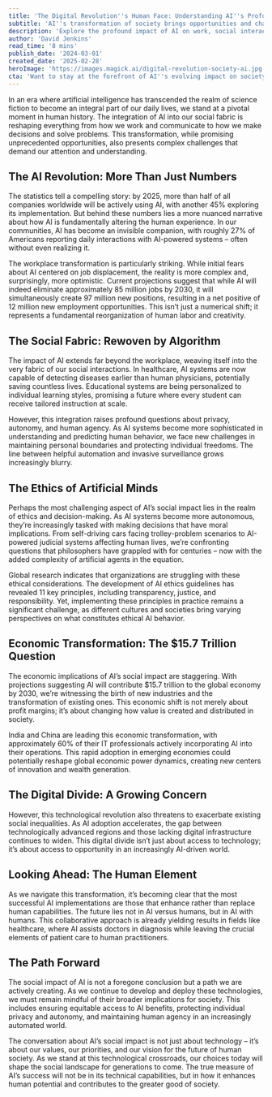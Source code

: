 ```yaml
---
title: 'The Digital Revolution''s Human Face: Understanding AI''s Profound Impact on Society'
subtitle: 'AI''s transformation of society brings opportunities and challenges that demand our attention'
description: 'Explore the profound impact of AI on work, social interactions, and ethical considerations. Discover how, by 2030, AI will contribute $15.7 trillion to the global economy, reshaping human experience and raising critical questions about privacy, equality, and the future of human agency.'
author: 'David Jenkins'
read_time: '8 mins'
publish_date: '2024-03-01'
created_date: '2025-02-28'
heroImage: 'https://images.magick.ai/digital-revolution-society-ai.jpg'
cta: 'Want to stay at the forefront of AI''s evolving impact on society? Follow us on LinkedIn for daily insights into how technology is reshaping our world and what it means for your future.'
---
```


In an era where artificial intelligence has transcended the realm of science fiction to become an integral part of our daily lives, we stand at a pivotal moment in human history. The integration of AI into our social fabric is reshaping everything from how we work and communicate to how we make decisions and solve problems. This transformation, while promising unprecedented opportunities, also presents complex challenges that demand our attention and understanding.

## The AI Revolution: More Than Just Numbers

The statistics tell a compelling story: by 2025, more than half of all companies worldwide will be actively using AI, with another 45% exploring its implementation. But behind these numbers lies a more nuanced narrative about how AI is fundamentally altering the human experience. In our communities, AI has become an invisible companion, with roughly 27% of Americans reporting daily interactions with AI-powered systems – often without even realizing it.

The workplace transformation is particularly striking. While initial fears about AI centered on job displacement, the reality is more complex and, surprisingly, more optimistic. Current projections suggest that while AI will indeed eliminate approximately 85 million jobs by 2030, it will simultaneously create 97 million new positions, resulting in a net positive of 12 million new employment opportunities. This isn’t just a numerical shift; it represents a fundamental reorganization of human labor and creativity.

## The Social Fabric: Rewoven by Algorithm

The impact of AI extends far beyond the workplace, weaving itself into the very fabric of our social interactions. In healthcare, AI systems are now capable of detecting diseases earlier than human physicians, potentially saving countless lives. Educational systems are being personalized to individual learning styles, promising a future where every student can receive tailored instruction at scale.

However, this integration raises profound questions about privacy, autonomy, and human agency. As AI systems become more sophisticated in understanding and predicting human behavior, we face new challenges in maintaining personal boundaries and protecting individual freedoms. The line between helpful automation and invasive surveillance grows increasingly blurry.

## The Ethics of Artificial Minds

Perhaps the most challenging aspect of AI’s social impact lies in the realm of ethics and decision-making. As AI systems become more autonomous, they’re increasingly tasked with making decisions that have moral implications. From self-driving cars facing trolley-problem scenarios to AI-powered judicial systems affecting human lives, we’re confronting questions that philosophers have grappled with for centuries – now with the added complexity of artificial agents in the equation.

Global research indicates that organizations are struggling with these ethical considerations. The development of AI ethics guidelines has revealed 11 key principles, including transparency, justice, and responsibility. Yet, implementing these principles in practice remains a significant challenge, as different cultures and societies bring varying perspectives on what constitutes ethical AI behavior.

## Economic Transformation: The $15.7 Trillion Question

The economic implications of AI’s social impact are staggering. With projections suggesting AI will contribute $15.7 trillion to the global economy by 2030, we’re witnessing the birth of new industries and the transformation of existing ones. This economic shift is not merely about profit margins; it’s about changing how value is created and distributed in society.

India and China are leading this economic transformation, with approximately 60% of their IT professionals actively incorporating AI into their operations. This rapid adoption in emerging economies could potentially reshape global economic power dynamics, creating new centers of innovation and wealth generation.

## The Digital Divide: A Growing Concern

However, this technological revolution also threatens to exacerbate existing social inequalities. As AI adoption accelerates, the gap between technologically advanced regions and those lacking digital infrastructure continues to widen. This digital divide isn’t just about access to technology; it’s about access to opportunity in an increasingly AI-driven world.

## Looking Ahead: The Human Element

As we navigate this transformation, it’s becoming clear that the most successful AI implementations are those that enhance rather than replace human capabilities. The future lies not in AI versus humans, but in AI with humans. This collaborative approach is already yielding results in fields like healthcare, where AI assists doctors in diagnosis while leaving the crucial elements of patient care to human practitioners.

## The Path Forward

The social impact of AI is not a foregone conclusion but a path we are actively creating. As we continue to develop and deploy these technologies, we must remain mindful of their broader implications for society. This includes ensuring equitable access to AI benefits, protecting individual privacy and autonomy, and maintaining human agency in an increasingly automated world.

The conversation about AI’s social impact is not just about technology – it’s about our values, our priorities, and our vision for the future of human society. As we stand at this technological crossroads, our choices today will shape the social landscape for generations to come. The true measure of AI’s success will not be in its technical capabilities, but in how it enhances human potential and contributes to the greater good of society.